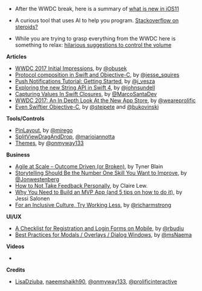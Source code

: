 * After the WWDC break, here is a summary of [what is new in iOS11](https://www.hackingwithswift.com/whats-new-in-ios-11)

* A curious tool that uses AI to help you program. [Stackoverflow on steroids?](https://www.codota.com/)
* While you are trying to grasp everything from the WWDC here is something to relax: [hilarious suggestions to control the volume](https://www.reddit.com/r/ProgrammerHumor/comments/6fd52x/volume_control_should_be_intuitive/) 

**Articles**

* [WWDC 2017 Initial Impressions](https://www.raywenderlich.com/163940/wwdc-2017-initial-impressions), by [@obusek](https://twitter.com/obusek)
* [Protocol composition in Swift and Objective-C](http://www.jessesquires.com/blog/protocol-composition-in-swift-and-objc/), by [@jesse_squires](https://twitter.com/jesse_squires)
* [Push Notifications Tutorial: Getting Started](https://www.raywenderlich.com/156966/push-notifications-tutorial-getting-started), by [@j_vesza](https://twitter.com/j_vesza) 
* [Exploring the new String API in Swift 4](https://www.swiftbysundell.com/posts/exploring-the-new-string-api-in-swift-4), by [@johnsundell](https://twitter.com/johnsundell)
* [Capturing Values In Swift Closures](https://marcosantadev.com/capturing-values-swift-closures/), by [@MarcoSantaDev](https://twitter.com/MarcoSantaDev)
* [WWDC 2017: An In Depth Look At the New App Store](https://www.prolificinteractive.com/2017/06/14/wwdc-2017-depth-look-new-app-store), by [@weareprolific](https://twitter.com/weareprolific)
* [Even Swiftier Objective-C](https://pspdfkit.com/blog/2017/even-swiftier-objective-c/), by [@steipete](https://twitter.com/steipete) and [@bukovinski](https://twitter.com/bukovinski)


**Tools/Controls**

* [PinLayout](https://github.com/mirego/PinLayout), by [@mirego](https://twitter.com/mirego)
* [SplitViewDragAndDrop](https://github.com/MarioIannotta/SplitViewDragAndDrop), [@marioiannotta](http://www.twitter.com/marioiannotta)
* [Themes](https://github.com/onmyway133/Themes), by [@onmyway133](https://github.com/onmyway133)

**Business**

* [Agile at Scale – Outcome Driven (or Broken)](http://tynerblain.com/blog/2017/05/24/agile-at-scale-outcome-driven-or-broken/), by Tyner Blain
* [Storytelling Should Be the Number One Skill You Want to Improve](https://themission.co/storytelling-should-be-the-number-one-skill-you-want-to-improve-746c5e7c8afe), by [@Jonwestenberg](https://twitter.com/Jonwestenberg)
* [How to Not Take Feedback Personally](http://heydesigner.com/blog/not-take-feedback-personally/), by Claire Lew.
* [Why You Need to Build an MVP App (and 5 tips on how to do it)](https://medium.com/swlh/why-you-need-to-build-an-mvp-app-and-5-tips-on-how-to-do-it-937d7040ee19), by Jessi Salonen
* [For an Inclusive Culture, Try Working Less](https://hackernoon.com/for-inclusive-culture-maybe-less-is-more-87b663662cea), by [@richarmstrong](https://twitter.com/richarmstrong)

**UI/UX**

* [A Checklist for Registration and Login Forms on Mobile](https://www.nngroup.com/articles/checklist-registration-login/), by [@rbudiu](https://twitter.com/rbudiu)
* [Best Practices for Modals / Overlays / Dialog Windows](http://heydesigner.com/blog/best-practices-modals-overlays-dialog-windows/), by [@msNaema](https://twitter.com/msNaema)

**Videos**

* 

**Credits**

* [LisaDziuba](https://github.com/lisadziuba), [naeemshaikh90](https://github.com/naeemshaikh90), [@onmyway133](https://github.com/onmyway133), [@prolificinteractive](https://github.com/prolificinteractive)
